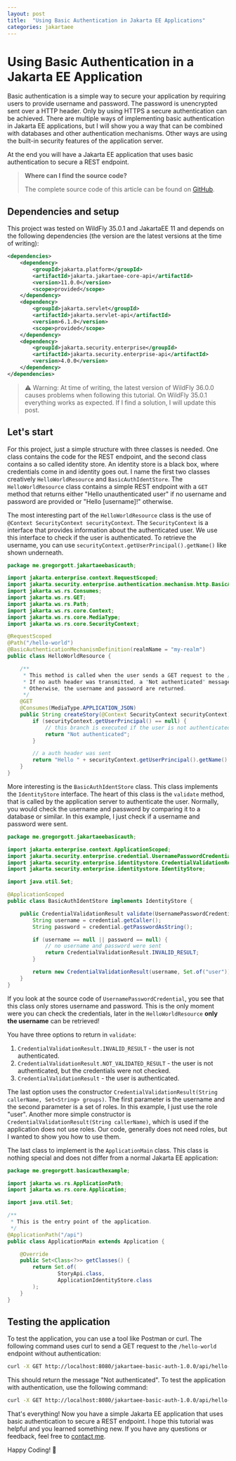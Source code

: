 ```yaml
---
layout: post
title:  "Using Basic Authentication in Jakarta EE Applications"
categories: jakartaee
---
```


# Using Basic Authentication in a Jakarta EE Application

Basic authentication is a simple way to secure your application by requiring users to provide username and password. The password is unencrypted sent over a HTTP header. Only by using HTTPS a secure authentication can be achieved. There are multiple ways of implementing basic authentication in Jakarta EE applications, but I will show you a way that can be combined with databases and other authentication mechanisms. Other ways are using the built-in security features of the application server.

At the end you will have a Jakarta EE application that uses basic authentication to secure a REST endpoint.

> **Where can I find the source code?**
>
> The complete source code of this article can be found on [GitHub](https://github.com/Gregor-Gottschewski/jakartaee-basic-auth).

## Dependencies and setup

This project was tested on WildFly 35.0.1 and JakartaEE 11 and depends on the following dependencies (the version are the latest versions at the time of writing):

```xml
<dependencies>
    <dependency>
        <groupId>jakarta.platform</groupId>
        <artifactId>jakarta.jakartaee-core-api</artifactId>
        <version>11.0.0</version>
        <scope>provided</scope>
    </dependency>
    <dependency>
        <groupId>jakarta.servlet</groupId>
        <artifactId>jakarta.servlet-api</artifactId>
        <version>6.1.0</version>
        <scope>provided</scope>
    </dependency>
    <dependency>
        <groupId>jakarta.security.enterprise</groupId>
        <artifactId>jakarta.security.enterprise-api</artifactId>
        <version>4.0.0</version>
    </dependency>
</dependencies>
```

> ⚠️ Warning: At time of writing, the latest version of WildFly 36.0.0 causes problems when following this tutorial. On WildFly 35.0.1 everything works as expected. If I find a solution, I will update this post.

## Let's start

For this project, just a simple structure with three classes is needed. One class contains the code for the REST endpoint, and the second class contains a so called identity store. An identity store is a black box, where credentials come in and identity goes out. I name the first two classes creatively `HelloWorldResource` and `BasicAuthIdentStore`. The `HelloWorldResource` class contains a simple REST endpoint with a `GET` method that returns either "Hello unauthenticated user" if no username and password are provided or "Hello [username]!" otherwise.

The most interesting part of the `HelloWorldResource` class is the use of `@Context SecurityContext securityContext`. The `SecurityContext` is a interface that provides information about the authenticated user. We use this interface to check if the user is authenticated. To retrieve the username, you can use `securityContext.getUserPrincipal().getName()` like shown underneath.

```java
package me.gregorgott.jakartaeebasicauth;

import jakarta.enterprise.context.RequestScoped;
import jakarta.security.enterprise.authentication.mechanism.http.BasicAuthenticationMechanismDefinition;
import jakarta.ws.rs.Consumes;
import jakarta.ws.rs.GET;
import jakarta.ws.rs.Path;
import jakarta.ws.rs.core.Context;
import jakarta.ws.rs.core.MediaType;
import jakarta.ws.rs.core.SecurityContext;

@RequestScoped
@Path("/hello-world")
@BasicAuthenticationMechanismDefinition(realmName = "my-realm")
public class HelloWorldResource {

    /**
     * This method is called when the user sends a GET request to the /hello-world endpoint.
     * If no auth header was transmitted, a "Not authenticated" message is returned.
     * Otherwise, the username and password are returned.
     */
    @GET
    @Consumes(MediaType.APPLICATION_JSON)
    public String createStory(@Context SecurityContext securityContext) {
        if (securityContext.getUserPrincipal() == null) {
            // this branch is executed if the user is not authenticated
            return "Not authenticated";
        }

        // a auth header was sent
        return "Hello " + securityContext.getUserPrincipal().getName() + "!";
    }
}

```

More interesting is the `BasicAuthIdentStore` class. This class implements the `IdentityStore` interface. The heart of this class is the `validate` method, that is called by the application server to authenticate the user. Normally, you would check the username and password by comparing it to a database or similar. In this example, I just check if a username and password were sent. 

```java
package me.gregorgott.jakartaeebasicauth;

import jakarta.enterprise.context.ApplicationScoped;
import jakarta.security.enterprise.credential.UsernamePasswordCredential;
import jakarta.security.enterprise.identitystore.CredentialValidationResult;
import jakarta.security.enterprise.identitystore.IdentityStore;

import java.util.Set;

@ApplicationScoped
public class BasicAuthIdentStore implements IdentityStore {

    public CredentialValidationResult validate(UsernamePasswordCredential credential) {
        String username = credential.getCaller();
        String password = credential.getPasswordAsString();

        if (username == null || password == null) {
            // no username and password were sent
            return CredentialValidationResult.INVALID_RESULT;
        }

        return new CredentialValidationResult(username, Set.of("user"));
    }
}
```

If you look at the source code of `UsernamePasswordCredential`, you see that this class only stores username and password. This is the only moment were you can check the credentials, later in the `HelloWorldResource` **only the username** can be retrieved!

You have three options to return in `validate`:
1. `CredentialValidationResult.INVALID_RESULT` - the user is not authenticated.
2. `CredentialValidationResult.NOT_VALIDATED_RESULT` - the user is not authenticated, but the credentials were not checked.
3. `CredentialValidationResult` - the user is authenticated.

The last option uses the constructor `CredentialValidationResult(String callerName, Set<String> groups)`. The first parameter is the username and the second parameter is a set of roles. In this example, I just use the role "user". Another more simple constructor is `CredentialValidationResult(String callerName)`, which is used if the application does not use roles. Our code, generally does not need roles, but I wanted to show you how to use them.

The last class to implement is the `ApplicationMain` class. This class is nothing special and does not differ from a normal Jakarta EE application:

```java
package me.gregorgott.basicauthexample;

import jakarta.ws.rs.ApplicationPath;
import jakarta.ws.rs.core.Application;

import java.util.Set;

/**
 * This is the entry point of the application.
 */
@ApplicationPath("/api")
public class ApplicationMain extends Application {

    @Override
    public Set<Class<?>> getClasses() {
        return Set.of(
                StoryApi.class,
                ApplicationIdentityStore.class
        );
    }
}
```

## Testing the application

To test the application, you can use a tool like Postman or curl. The following command uses curl to send a GET request to the `/hello-world` endpoint without authentication:

```bash
curl -X GET http://localhost:8080/jakartaee-basic-auth-1.0.0/api/hello-world
```
This should return the message "Not authenticated". To test the application with authentication, use the following command:

```bash
curl -X GET http://localhost:8080/jakartaee-basic-auth-1.0.0/api/hello-world -u username:password
```

That's everything! Now you have a simple Jakarta EE application that uses basic authentication to secure a REST endpoint. I hope this tutorial was helpful and you learned something new. If you have any questions or feedback, feel free to [contact me](/impressum.md).

Happy Coding! 🚀